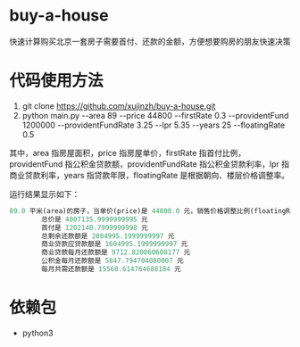 # buy-a-house
快速计算购买北京一套房子需要首付、还款的金额，方便想要购房的朋友快速决策

# 代码使用方法
1. git clone https://github.com/xujinzh/buy-a-house.git
2. python main.py --area 89 --price 44800 --firstRate 0.3 --providentFund 1200000 --providentFundRate 3.25 --lpr 5.35 --years 25 --floatingRate 0.5

其中，area 指房屋面积，price 指房屋单价，firstRate 指首付比例，providentFund 指公积金贷款额，providentFundRate 指公积金贷款利率，lpr 指商业贷款利率，years 指贷款年限，floatingRate 是根据朝向、楼层价格调整率。

运行结果显示如下：
```python
89.0 平米(area)的房子，当单价(price)是 44800.0 元，销售价格调整比例(floatingRate)是 0.5%，首付比例(firstRate)是 30.0%，公积金最高贷款额度(providentFund)是 1200000.0 元，公积金贷款利率(providentFundRate)是 3.25%，当期 LPR(lpr) 是 5.35%，贷款年限是 25 年时：
        总价是 4007135.9999999995 元
        首付是 1202140.7999999998 元
        总剩余还款额是 2804995.1999999997 元
        商业贷款应贷款额是 1604995.1999999997 元
        商业贷款每月还款额是 9712.820060608177 元
        公积金每月还款额是 5847.794704080007 元
        每月共需还款额是 15560.614764688184 元
```

# 依赖包
- python3